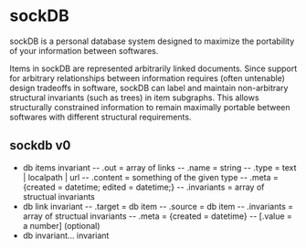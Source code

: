 # sockDB
sockDB is a personal database system designed to maximize the portability of your information between softwares. 

Items in sockDB are represented arbitrarily linked documents. Since support for arbitrary relationships between information requires (often untenable) design tradeoffs in software, sockDB can label and maintain non-arbitrary structural invariants (such as trees) in item subgraphs. This allows structurally constrained information to remain maximally portable between softwares with different structural requirements. 

## sockdb v0
- db items invariant
-- .out = array of links
-- .name = string
-- .type = text | localpath | url
-- .content = something of the given type
-- .meta = {created = datetime; edited = datetime;}
-- .invariants = array of structual invariants
- db link invariant
-- .target = db item
-- .source = db item
-- .invariants = array of structual invariants
-- .meta = {created = datetime}
-- [.value = a number] (optional)
- db invariant... invariant
